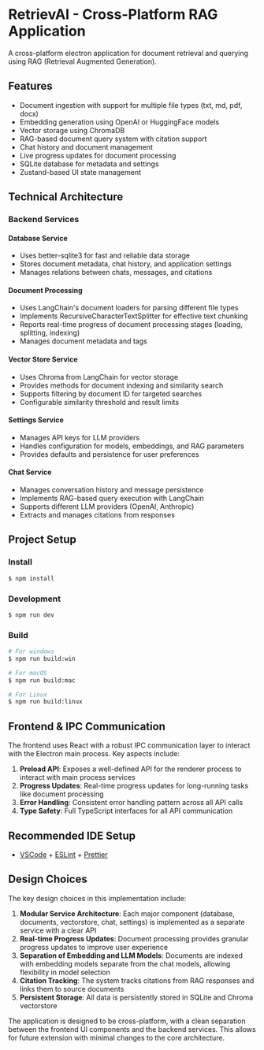 # RetrievAI - Cross-Platform RAG Application

A cross-platform electron application for document retrieval and querying using RAG (Retrieval Augmented Generation).

## Features
- Document ingestion with support for multiple file types (txt, md, pdf, docx)
- Embedding generation using OpenAI or HuggingFace models
- Vector storage using ChromaDB
- RAG-based document query system with citation support
- Chat history and document management
- Live progress updates for document processing
- SQLite database for metadata and settings
- Zustand-based UI state management

## Technical Architecture

### Backend Services

#### Database Service
- Uses better-sqlite3 for fast and reliable data storage
- Stores document metadata, chat history, and application settings
- Manages relations between chats, messages, and citations

#### Document Processing
- Uses LangChain's document loaders for parsing different file types
- Implements RecursiveCharacterTextSplitter for effective text chunking
- Reports real-time progress of document processing stages (loading, splitting, indexing)
- Manages document metadata and tags

#### Vector Store Service
- Uses Chroma from LangChain for vector storage
- Provides methods for document indexing and similarity search
- Supports filtering by document ID for targeted searches
- Configurable similarity threshold and result limits

#### Settings Service
- Manages API keys for LLM providers
- Handles configuration for models, embeddings, and RAG parameters
- Provides defaults and persistence for user preferences

#### Chat Service
- Manages conversation history and message persistence
- Implements RAG-based query execution with LangChain
- Supports different LLM providers (OpenAI, Anthropic)
- Extracts and manages citations from responses

## Project Setup

### Install

```bash
$ npm install
```

### Development

```bash
$ npm run dev
```

### Build

```bash
# For windows
$ npm run build:win

# For macOS
$ npm run build:mac

# For Linux
$ npm run build:linux
```

## Frontend & IPC Communication

The frontend uses React with a robust IPC communication layer to interact with the Electron main process. Key aspects include:

1. **Preload API**: Exposes a well-defined API for the renderer process to interact with main process services
2. **Progress Updates**: Real-time progress updates for long-running tasks like document processing
3. **Error Handling**: Consistent error handling pattern across all API calls
4. **Type Safety**: Full TypeScript interfaces for all API communication

## Recommended IDE Setup

- [VSCode](https://code.visualstudio.com/) + [ESLint](https://marketplace.visualstudio.com/items?itemName=dbaeumer.vscode-eslint) + [Prettier](https://marketplace.visualstudio.com/items?itemName=esbenp.prettier-vscode)

## Design Choices

The key design choices in this implementation include:

1. **Modular Service Architecture**: Each major component (database, documents, vectorstore, chat, settings) is implemented as a separate service with a clear API
2. **Real-time Progress Updates**: Document processing provides granular progress updates to improve user experience
3. **Separation of Embedding and LLM Models**: Documents are indexed with embedding models separate from the chat models, allowing flexibility in model selection
4. **Citation Tracking**: The system tracks citations from RAG responses and links them to source documents
5. **Persistent Storage**: All data is persistently stored in SQLite and Chroma vectorstore

The application is designed to be cross-platform, with a clean separation between the frontend UI components and the backend services. This allows for future extension with minimal changes to the core architecture.
